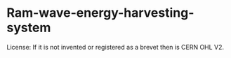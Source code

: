 # Ram-wave-energy-harvesting-system
License:
If it is not invented or registered as a brevet then is CERN OHL V2.
